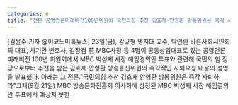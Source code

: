 ```yaml
---
categories: e
title: "전문 공영언론미래비전100년위원회 국민의힘 추천 김효재·안형환 방통위원은 즉각 사퇴하라"
---
```

[김윤수 기자 @이코노미톡뉴스] 23일(금), 강규형 명지대 교수, 박인환 바른사회시민회의 대표, 차기환 변호사, 김장겸 前 MBC사장 등 4명이 공동상임대표로 있는 공영언론 미래비전 100년 위원회에서 MBC 박성제 사장 해임경의안 투표와 관련해 국민의 힘 정당으로부터 추천을 받은 김효재·안형환 방송통신위원의 즉각적인 사퇴요청 내용의 성명을 발표했다. 아래는 그 전문."국민의힘 추천 김효재 안형환 방통위원은 즉각 사퇴하라"그제(9월 21일) MBC 방송문화진흥회 이사회에 상정된 MBC 박성제 사장 해임결의안 투표에서 예상치 못한